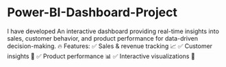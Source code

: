 # Power-BI-Dashboard-Project
 I have developed An interactive dashboard providing real-time insights into sales, customer behavior, and product performance for data-driven decision-making.   🔥 Features: ✅ Sales &amp; revenue tracking 📈 ✅ Customer insights 👥 ✅ Product performance 📊 ✅ Interactive visualizations 🎨
